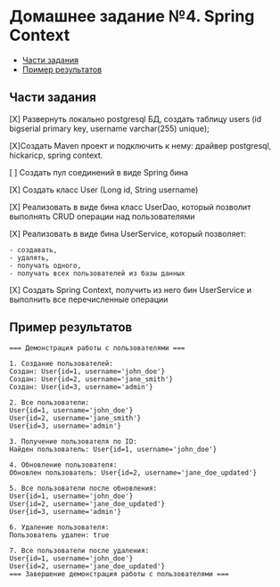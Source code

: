 # Домашнее задание №4. Spring Context

* [Части задания](#части-задания)
* [Пример результатов](#пример-результатов)

## Части задания
[X] Развернуть локально postgresql БД, создать таблицу users (id bigserial primary key, username varchar(255) unique);

[X]Создать Maven проект и подключить к нему: драйвер postgresql, hickaricp, spring context.

[ ] Создать пул соединений в виде Spring бина

[X] Создать класс User (Long id, String username)

[X] Реализовать в виде бина класс UserDao, который позволит выполнять CRUD операции над пользователями

[X] Реализовать в виде бина UserService, который позволяет: 

    - создавать,
    - удалять,
    - получать одного,
    - получать всех пользователей из базы данных

[X] Создать Spring Context, получить из него бин UserService и выполнить все перечисленные операции

## Пример результатов

```
=== Демонстрация работы с пользователями ===

1. Создание пользователей:
Создан: User{id=1, username='john_doe'}
Создан: User{id=2, username='jane_smith'}
Создан: User{id=3, username='admin'}

2. Все пользователи:
User{id=1, username='john_doe'}
User{id=2, username='jane_smith'}
User{id=3, username='admin'}

3. Получение пользователя по ID:
Найден пользователь: User{id=1, username='john_doe'}

4. Обновление пользователя:
Обновлен пользователь: User{id=2, username='jane_doe_updated'}

5. Все пользователи после обновления:
User{id=1, username='john_doe'}
User{id=2, username='jane_doe_updated'}
User{id=3, username='admin'}

6. Удаление пользователя:
Пользователь удален: true

7. Все пользователи после удаления:
User{id=1, username='john_doe'}
User{id=2, username='jane_doe_updated'}
=== Завершение демонстрация работы с пользователями ===
```